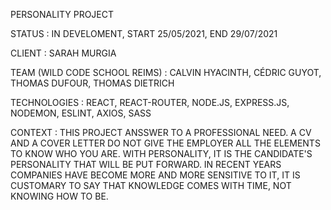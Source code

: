 PERSONALITY PROJECT

STATUS : IN DEVELOMENT, START 25/05/2021, END 29/07/2021

CLIENT : SARAH MURGIA

TEAM (WILD CODE SCHOOL REIMS) : CALVIN HYACINTH, CÉDRIC GUYOT, THOMAS DUFOUR, THOMAS DIETRICH

TECHNOLOGIES : REACT, REACT-ROUTER, NODE.JS, EXPRESS.JS, NODEMON, ESLINT, AXIOS, SASS

CONTEXT : THIS PROJECT ANSSWER TO A PROFESSIONAL NEED. A CV AND A COVER LETTER DO NOT GIVE THE EMPLOYER ALL THE ELEMENTS TO KNOW WHO YOU ARE. WITH PERSONALITY, IT IS THE CANDIDATE'S PERSONALITY THAT WILL BE PUT FORWARD. IN RECENT YEARS COMPANIES HAVE BECOME MORE AND MORE SENSITIVE TO IT, IT IS CUSTOMARY TO SAY THAT KNOWLEDGE COMES WITH TIME, NOT KNOWING HOW TO BE.
